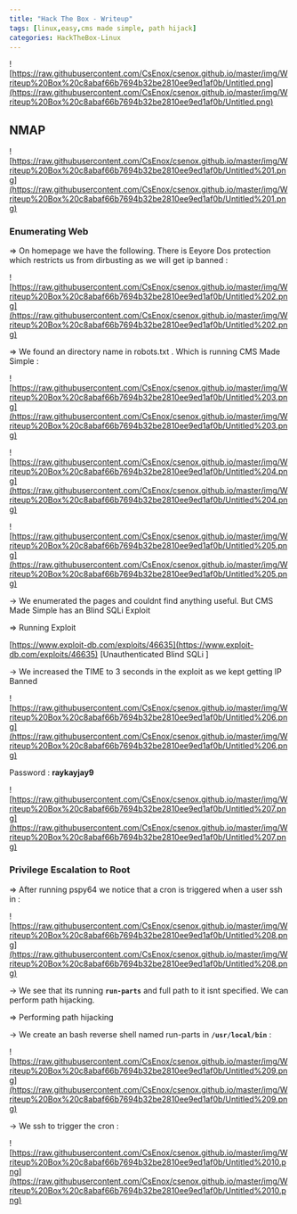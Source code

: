 ```yaml
---
title: "Hack The Box - Writeup"
tags: [linux,easy,cms made simple, path hijack]
categories: HackTheBox-Linux
---
```


![https://raw.githubusercontent.com/CsEnox/csenox.github.io/master/img/Writeup%20Box%20c8abaf66b7694b32be2810ee9ed1af0b/Untitled.png](https://raw.githubusercontent.com/CsEnox/csenox.github.io/master/img/Writeup%20Box%20c8abaf66b7694b32be2810ee9ed1af0b/Untitled.png)

## NMAP

![https://raw.githubusercontent.com/CsEnox/csenox.github.io/master/img/Writeup%20Box%20c8abaf66b7694b32be2810ee9ed1af0b/Untitled%201.png](https://raw.githubusercontent.com/CsEnox/csenox.github.io/master/img/Writeup%20Box%20c8abaf66b7694b32be2810ee9ed1af0b/Untitled%201.png)

### Enumerating Web

⇒ On homepage we have the following. There is Eeyore Dos protection which restricts us from dirbusting as we will get ip banned :

![https://raw.githubusercontent.com/CsEnox/csenox.github.io/master/img/Writeup%20Box%20c8abaf66b7694b32be2810ee9ed1af0b/Untitled%202.png](https://raw.githubusercontent.com/CsEnox/csenox.github.io/master/img/Writeup%20Box%20c8abaf66b7694b32be2810ee9ed1af0b/Untitled%202.png)

⇒ We found an directory name in robots.txt . Which is running CMS Made Simple :

![https://raw.githubusercontent.com/CsEnox/csenox.github.io/master/img/Writeup%20Box%20c8abaf66b7694b32be2810ee9ed1af0b/Untitled%203.png](https://raw.githubusercontent.com/CsEnox/csenox.github.io/master/img/Writeup%20Box%20c8abaf66b7694b32be2810ee9ed1af0b/Untitled%203.png)

![https://raw.githubusercontent.com/CsEnox/csenox.github.io/master/img/Writeup%20Box%20c8abaf66b7694b32be2810ee9ed1af0b/Untitled%204.png](https://raw.githubusercontent.com/CsEnox/csenox.github.io/master/img/Writeup%20Box%20c8abaf66b7694b32be2810ee9ed1af0b/Untitled%204.png)

![https://raw.githubusercontent.com/CsEnox/csenox.github.io/master/img/Writeup%20Box%20c8abaf66b7694b32be2810ee9ed1af0b/Untitled%205.png](https://raw.githubusercontent.com/CsEnox/csenox.github.io/master/img/Writeup%20Box%20c8abaf66b7694b32be2810ee9ed1af0b/Untitled%205.png)

→ We enumerated the pages and couldnt find anything useful. But CMS Made Simple has an Blind SQLi Exploit 

⇒ Running Exploit

[https://www.exploit-db.com/exploits/46635](https://www.exploit-db.com/exploits/46635) [Unauthenticated Blind SQLi ]

→ We increased the TIME to 3 seconds in the exploit as we kept getting IP Banned

![https://raw.githubusercontent.com/CsEnox/csenox.github.io/master/img/Writeup%20Box%20c8abaf66b7694b32be2810ee9ed1af0b/Untitled%206.png](https://raw.githubusercontent.com/CsEnox/csenox.github.io/master/img/Writeup%20Box%20c8abaf66b7694b32be2810ee9ed1af0b/Untitled%206.png)

Password : **raykayjay9**

![https://raw.githubusercontent.com/CsEnox/csenox.github.io/master/img/Writeup%20Box%20c8abaf66b7694b32be2810ee9ed1af0b/Untitled%207.png](https://raw.githubusercontent.com/CsEnox/csenox.github.io/master/img/Writeup%20Box%20c8abaf66b7694b32be2810ee9ed1af0b/Untitled%207.png)

### Privilege Escalation to Root

⇒ After running pspy64 we notice that a cron is triggered when a user ssh in :

![https://raw.githubusercontent.com/CsEnox/csenox.github.io/master/img/Writeup%20Box%20c8abaf66b7694b32be2810ee9ed1af0b/Untitled%208.png](https://raw.githubusercontent.com/CsEnox/csenox.github.io/master/img/Writeup%20Box%20c8abaf66b7694b32be2810ee9ed1af0b/Untitled%208.png)

→ We see that its running **`run-parts`** and full path to it isnt specified. We can perform path hijacking.

⇒ Performing path hijacking 

→ We create an bash reverse shell named run-parts in **`/usr/local/bin`** :

![https://raw.githubusercontent.com/CsEnox/csenox.github.io/master/img/Writeup%20Box%20c8abaf66b7694b32be2810ee9ed1af0b/Untitled%209.png](https://raw.githubusercontent.com/CsEnox/csenox.github.io/master/img/Writeup%20Box%20c8abaf66b7694b32be2810ee9ed1af0b/Untitled%209.png)

→ We ssh to trigger the cron :

![https://raw.githubusercontent.com/CsEnox/csenox.github.io/master/img/Writeup%20Box%20c8abaf66b7694b32be2810ee9ed1af0b/Untitled%2010.png](https://raw.githubusercontent.com/CsEnox/csenox.github.io/master/img/Writeup%20Box%20c8abaf66b7694b32be2810ee9ed1af0b/Untitled%2010.png)

